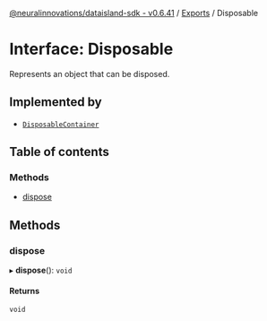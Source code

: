 [@neuralinnovations/dataisland-sdk - v0.6.41](../../README.md) / [Exports](../modules.md) / Disposable

# Interface: Disposable

Represents an object that can be disposed.

## Implemented by

- [`DisposableContainer`](../classes/DisposableContainer.md)

## Table of contents

### Methods

- [dispose](Disposable.md#dispose)

## Methods

### dispose

▸ **dispose**(): `void`

#### Returns

`void`
